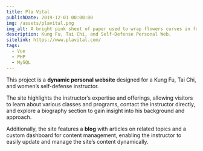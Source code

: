 ```yaml
---
title: Pla Vital
publishDate: 2019-12-01 00:00:00
img: /assets/plavital.png
img_alt: A bright pink sheet of paper used to wrap flowers curves in front of rich blue background
description: Kung Fu, Tai Chi, and Self-Defense Personal Web.
sitelink: https://www.plavital.com/
tags:
  - Vue
  - PHP
  - MySQL
---
```


This project is a **dynamic personal website** designed for a Kung Fu, Tai Chi, and women’s self-defense instructor.

The site highlights the instructor’s expertise and offerings, allowing visitors to learn about various classes and programs, contact the instructor directly, and explore a biography section to gain insight into his background and approach.

Additionally, the site features a **blog** with articles on related topics and a custom dashboard for content management, enabling the instructor to easily update and manage the site’s content dynamically.
